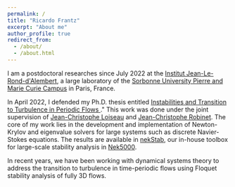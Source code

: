 ```yaml
---
permalink: /
title: "Ricardo Frantz"
excerpt: "About me"
author_profile: true
redirect_from: 
  - /about/
  - /about.html
---
```


I am a postdoctoral researches since July 2022 at the [Institut Jean-Le-Rond-d'Alembert](http://www.dalembert.upmc.fr/ijlrda/), a large laboratory of the [Sorbonne University Pierre and Marie Curie Campus](https://goo.gl/maps/DNvQgSaevBBmWtos7) in Paris, France.

In April 2022, I defended my Ph.D. thesis entitled [Instabilities and Transition to Turbulence in Periodic Flows
](https://www.researchgate.net/publication/362536309_Instabilities_and_transition_to_turbulence_in_periodic_flows)." This work was done under the joint supervision of [Jean-Christophe Loiseau](https://loiseaujc.github.io/) and [Jean-Christophe Robinet](https://scholar.google.fr/citations?user=xlpB1PIAAAAJ&hl=fr). The core of my work lies in the development and implementation of Newton-Krylov and eigenvalue solvers for large systems such as discrete Navier-Stokes equations. The results are available in [nekStab](https://github.com/nekStab), our in-house toolbox for large-scale stability analysis in [Nek5000](https://github.com/Nek5000).

In recent years, we have been working with dynamical systems theory to address the transition to turbulence in time-periodic flows using Floquet stability analysis of fully 3D flows.

<!---

Research Activity
======

Transition to turbulence : Transition to turbulence is one of the most important unsolved problem in fluid dynamics. From an engineering point of view, turbulence may be beneficial (e.g. in mixing problems) or detrimental (e.g. in aerodynamics applications). In either case, a better understanding of the physical mechanisms causing the flow to transition to turbulence is needed. This increased understanding may then be used to try to promote or delay transition. In this context, part of my research is dedicated to understanding these mechanisms and predicting the onset of turbulence by using tools from dynamical system theory. In particular, we develop large-scale Newton-Krylov and eigenvalue solvers to perform stability analyses of fully three-dimensional flow configurations. This work has recently culminated in the development of nekStab, a user-friendly toolbox for the spectral element solver Nek5000. This toolbox will be released as open-source very shortly.
 --->
